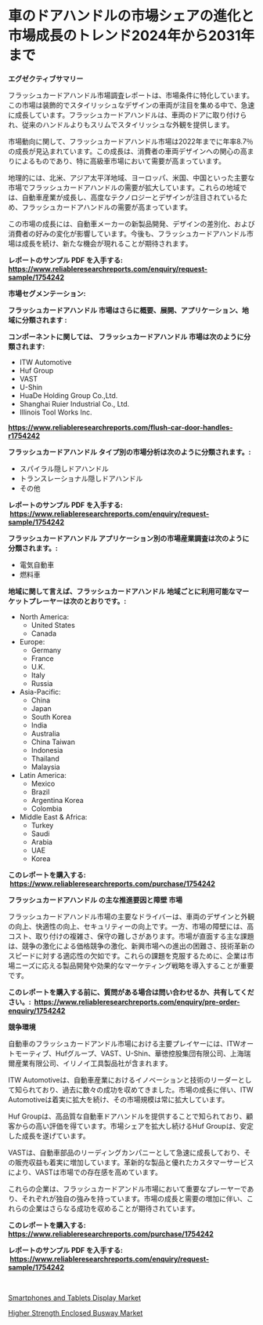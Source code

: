 <p><h1>車のドアハンドルの市場シェアの進化と市場成長のトレンド2024年から2031年まで</h1></p><p><strong>エグゼクティブサマリー</strong></p>
<p><p>フラッシュカードアハンドル市場調査レポートは、市場条件に特化しています。この市場は装飾的でスタイリッシュなデザインの車両が注目を集める中で、急速に成長しています。フラッシュカードアハンドルは、車両のドアに取り付けられ、従来のハンドルよりもスリムでスタイリッシュな外観を提供します。</p><p>市場動向に関して、フラッシュカードアハンドル市場は2022年までに年率8.7％の成長が見込まれています。この成長は、消費者の車両デザインへの関心の高まりによるものであり、特に高級車市場において需要が高まっています。</p><p>地理的には、北米、アジア太平洋地域、ヨーロッパ、米国、中国といった主要な市場でフラッシュカードアハンドルの需要が拡大しています。これらの地域では、自動車産業が成長し、高度なテクノロジーとデザインが注目されているため、フラッシュカードアハンドルの需要が高まっています。</p><p>この市場の成長には、自動車メーカーの新製品開発、デザインの差別化、および消費者の好みの変化が影響しています。今後も、フラッシュカードアハンドル市場は成長を続け、新たな機会が現れることが期待されます。</p></p>
<p><strong>レポートのサンプル PDF を入手する: <a href="https://www.reliableresearchreports.com/enquiry/request-sample/1754242">https://www.reliableresearchreports.com/enquiry/request-sample/1754242</a></strong></p>
<p><strong>市場セグメンテーション:</strong></p>
<p><strong> フラッシュカードアハンドル 市場はさらに概要、展開、アプリケーション、地域に分類されます :</strong></p>
<p><strong>コンポーネントに関しては、 フラッシュカードアハンドル 市場は次のように分類されます: &nbsp;</strong></p>
<p><ul><li>ITW Automotive</li><li>Huf Group</li><li>VAST</li><li>U-Shin</li><li>HuaDe Holding Group Co.,Ltd.</li><li>Shanghai Ruier Industrial Co., Ltd.</li><li>Illinois Tool Works Inc.</li></ul></p>
<p><strong><a href="https://www.reliableresearchreports.com/flush-car-door-handles-r1754242">https://www.reliableresearchreports.com/flush-car-door-handles-r1754242</a></strong></p>
<p><strong> フラッシュカードアハンドル タイプ別の市場分析は次のように分類されます。:</strong></p>
<p><ul><li>スパイラル隠しドアハンドル</li><li>トランスレーショナル隠しドアハンドル</li><li>その他</li></ul></p>
<p><strong>レポートのサンプル PDF を入手する: &nbsp;<a href="https://www.reliableresearchreports.com/enquiry/request-sample/1754242">https://www.reliableresearchreports.com/enquiry/request-sample/1754242</a></strong></p>
<p><strong> フラッシュカードアハンドル アプリケーション別の市場産業調査は次のように分類されます。:</strong></p>
<p><ul><li>電気自動車</li><li>燃料車</li></ul></p>
<p><strong>地域に関して言えば、フラッシュカードアハンドル 地域ごとに利用可能なマーケットプレーヤーは次のとおりです。:</strong></p>
<p><ul>
    <li>
        North America:
        <ul>
            <li>United States</li>
            <li>Canada</li>
        </ul>
    </li>
    <li>
        Europe:
        <ul>
            <li>Germany</li>
            <li>France</li>
            <li>U.K.</li>
            <li>Italy</li>
            <li>Russia</li>
        </ul>
    </li>
    <li>
        Asia-Pacific:
        <ul>
            <li>China</li>
            <li>Japan</li>
            <li>South Korea</li>
            <li>India</li>
            <li>Australia</li>
            <li>China Taiwan</li>
            <li>Indonesia</li>
            <li>Thailand</li>
            <li>Malaysia</li>
        </ul>
    </li>
    <li>
        Latin America:
        <ul>
            <li>Mexico</li>
            <li>Brazil</li>
            <li>Argentina Korea</li>
            <li>Colombia</li>
        </ul>
    </li>
    <li>
        Middle East & Africa:
        <ul>
            <li>Turkey</li>
            <li>Saudi</li>
            <li>Arabia</li>
            <li>UAE</li>
            <li>Korea</li>
        </ul>
    </li>
    </ul></p>
<p><strong>このレポートを購入する: &nbsp;<a href="https://www.reliableresearchreports.com/purchase/1754242">https://www.reliableresearchreports.com/purchase/1754242</a></strong></p>
<p><strong>フラッシュカードアハンドル の主な推進要因と障壁 市場</strong></p>
<p><p>フラッシュカードアハンドル市場の主要なドライバーは、車両のデザインと外観の向上、快適性の向上、セキュリティーの向上です。一方、市場の障壁には、高コスト、取り付けの複雑さ、保守の難しさがあります。市場が直面する主な課題は、競争の激化による価格競争の激化、新興市場への進出の困難さ、技術革新のスピードに対する適応性の欠如です。これらの課題を克服するために、企業は市場ニーズに応える製品開発や効果的なマーケティング戦略を導入することが重要です。</p></p>
<p><strong>このレポートを購入する前に、質問がある場合は問い合わせるか、共有してください。:&nbsp; <a href="https://www.reliableresearchreports.com/enquiry/pre-order-enquiry/1754242">https://www.reliableresearchreports.com/enquiry/pre-order-enquiry/1754242</a></strong></p>
<p><strong>競争環境</strong></p>
<p><p>自動車のフラッシュカードアンドル市場における主要プレイヤーには、ITWオートモーティブ、Hufグループ、VAST、U-Shin、華徳控股集団有限公司、上海瑞爾産業有限公司、イリノイ工具製品社が含まれます。</p><p>ITW Automotiveは、自動車産業におけるイノベーションと技術のリーダーとして知られており、過去に数々の成功を収めてきました。市場の成長に伴い、ITW Automotiveは着実に拡大を続け、その市場規模は常に拡大しています。</p><p>Huf Groupは、高品質な自動車ドアハンドルを提供することで知られており、顧客からの高い評価を得ています。市場シェアを拡大し続けるHuf Groupは、安定した成長を遂げています。</p><p>VASTは、自動車部品のリーディングカンパニーとして急速に成長しており、その販売収益も着実に増加しています。革新的な製品と優れたカスタマーサービスにより、VASTは市場での存在感を高めています。</p><p>これらの企業は、フラッシュカードアンドル市場において重要なプレーヤーであり、それぞれが独自の強みを持っています。市場の成長と需要の増加に伴い、これらの企業はさらなる成功を収めることが期待されています。</p></p>
<p><strong>このレポートを購入する: &nbsp; <a href="https://www.reliableresearchreports.com/purchase/1754242">https://www.reliableresearchreports.com/purchase/1754242</a></strong></p>
<p><strong>レポートのサンプル PDF を入手する: &nbsp;<a href="https://www.reliableresearchreports.com/enquiry/request-sample/1754242">https://www.reliableresearchreports.com/enquiry/request-sample/1754242</a></strong><strong></strong></p>
<p>&nbsp;</p>
<p><p><a href="https://chivalrous-flock-a86.notion.site/Smartphones-and-Tablets-Display-Market-Report-Reveals-the-Latest-Trends-And-Growth-Opportunities-of--fbde9eab8ba0429eb3159b1e27ad4ceb">Smartphones and Tablets Display Market</a></p><p><a href="https://angry-finch-aaf.notion.site/Higher-Strength-Enclosed-Busway-Market-Research-Report-Its-History-and-Forecast-2024-to-2031-afea74193b2d41afab902fc914d42ce5">Higher Strength Enclosed Busway Market</a></p></p>